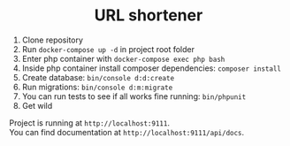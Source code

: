 <h1 align=center>URL shortener</h1>

1.  Clone repository
2.  Run `docker-compose up -d` in project root folder
3.  Enter php container with `docker-compose exec php bash`
4.  Inside php container install composer dependencies: `composer install`
5.  Create database: `bin/console d:d:create`
6.  Run migrations: `bin/console d:m:migrate`
7.  You can run tests to see if all works fine running: `bin/phpunit`
8.  Get wild

Project is running at `http://localhost:9111`.<br/>
You can find documentation at `http://localhost:9111/api/docs`.
